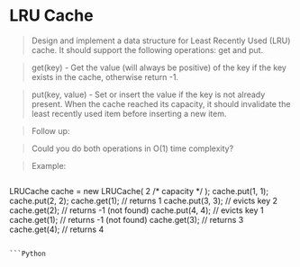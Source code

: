 # LRU Cache

> Design and implement a data structure for Least Recently Used (LRU) cache. It should support the following operations: get and put.

> get(key) - Get the value (will always be positive) of the key if the key exists in the cache, otherwise return -1.

> put(key, value) - Set or insert the value if the key is not already present. When the cache reached its capacity, it should invalidate the least recently used item before inserting a new item.

> Follow up:

> Could you do both operations in O(1) time complexity?

> Example:

> ```
LRUCache cache = new LRUCache( 2 /* capacity */ );
cache.put(1, 1);
cache.put(2, 2);
cache.get(1);       // returns 1
cache.put(3, 3);    // evicts key 2
cache.get(2);       // returns -1 (not found)
cache.put(4, 4);    // evicts key 1
cache.get(1);       // returns -1 (not found)
cache.get(3);       // returns 3
cache.get(4);       // returns 4
```

```Python

```
